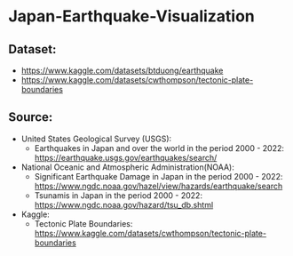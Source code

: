 # Japan-Earthquake-Visualization
## Dataset: 
* https://www.kaggle.com/datasets/btduong/earthquake
* https://www.kaggle.com/datasets/cwthompson/tectonic-plate-boundaries
## Source:
* United States Geological Survey (USGS): 
    * Earthquakes in Japan and over the world in the period 2000 - 2022: https://earthquake.usgs.gov/earthquakes/search/
* National Oceanic and Atmospheric Administration(NOAA): 
    * Significant Earthquake Damage in Japan in the period 2000 - 2022: https://www.ngdc.noaa.gov/hazel/view/hazards/earthquake/search
    * Tsunamis in Japan in the period 2000 - 2022: https://www.ngdc.noaa.gov/hazard/tsu_db.shtml
* Kaggle:
    * Tectonic Plate Boundaries: https://www.kaggle.com/datasets/cwthompson/tectonic-plate-boundaries
